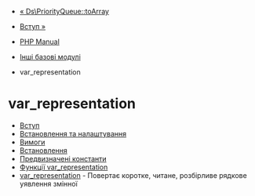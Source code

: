 - [« Ds\PriorityQueue::toArray](ds-priorityqueue.toarray.md)
- [Вступ »](intro.var_representation.md)

- [PHP Manual](index.md)
- [Інші базові модулі](refs.basic.other.md)
- var_representation

# var_representation

- [Вступ](intro.var_representation.md)
- [Встановлення та налаштування](var-representation.setup.md)
- [Вимоги](var-representation.requirements.md)
- [Встановлення](var-representation.installation.md)
- [Предвизначені константи](var-representation.constants.md)
- [Функції var_representation](ref.var-representation.md)
- [var_representation](function.var-representation.md) -
Повертає коротке, читане, розбірливе рядкове
уявлення змінної
